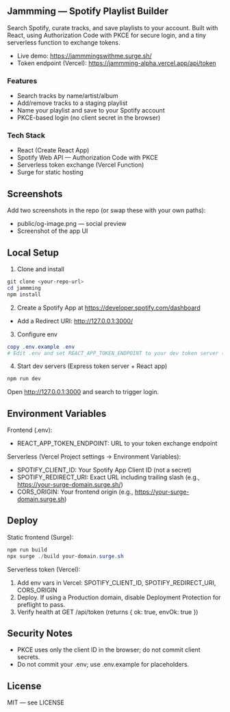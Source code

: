 ## Jammming — Spotify Playlist Builder

Search Spotify, curate tracks, and save playlists to your account. Built with React, using Authorization Code with PKCE for secure login, and a tiny serverless function to exchange tokens.

- Live demo: https://jammmingswithme.surge.sh/
- Token endpoint (Vercel): https://jammming-alpha.vercel.app/api/token

### Features
- Search tracks by name/artist/album
- Add/remove tracks to a staging playlist
- Name your playlist and save to your Spotify account
- PKCE-based login (no client secret in the browser)

### Tech Stack
- React (Create React App)
- Spotify Web API — Authorization Code with PKCE
- Serverless token exchange (Vercel Function)
- Surge for static hosting

## Screenshots
Add two screenshots in the repo (or swap these with your own paths):
- public/og-image.png — social preview
- Screenshot of the app UI

## Local Setup
1) Clone and install

```powershell
git clone <your-repo-url>
cd jammming
npm install
```

2) Create a Spotify App at https://developer.spotify.com/dashboard
- Add a Redirect URI: http://127.0.0.1:3000/

3) Configure env

```powershell
copy .env.example .env
# Edit .env and set REACT_APP_TOKEN_ENDPOINT to your dev token server (e.g., http://127.0.0.1:5000/api/token)
```

4) Start dev servers (Express token server + React app)

```powershell
npm run dev
```

Open http://127.0.0.1:3000 and search to trigger login.

## Environment Variables

Frontend (.env):
- REACT_APP_TOKEN_ENDPOINT: URL to your token exchange endpoint

Serverless (Vercel Project settings → Environment Variables):
- SPOTIFY_CLIENT_ID: Your Spotify App Client ID (not a secret)
- SPOTIFY_REDIRECT_URI: Exact URL including trailing slash (e.g., https://your-surge-domain.surge.sh/)
- CORS_ORIGIN: Your frontend origin (e.g., https://your-surge-domain.surge.sh)

## Deploy

Static frontend (Surge):

```powershell
npm run build
npx surge ./build your-domain.surge.sh
```

Serverless token (Vercel):
1) Add env vars in Vercel: SPOTIFY_CLIENT_ID, SPOTIFY_REDIRECT_URI, CORS_ORIGIN
2) Deploy. If using a Production domain, disable Deployment Protection for preflight to pass.
3) Verify health at GET /api/token (returns { ok: true, envOk: true })

## Security Notes
- PKCE uses only the client ID in the browser; do not commit client secrets.
- Do not commit your .env; use .env.example for placeholders.

## License
MIT — see LICENSE

